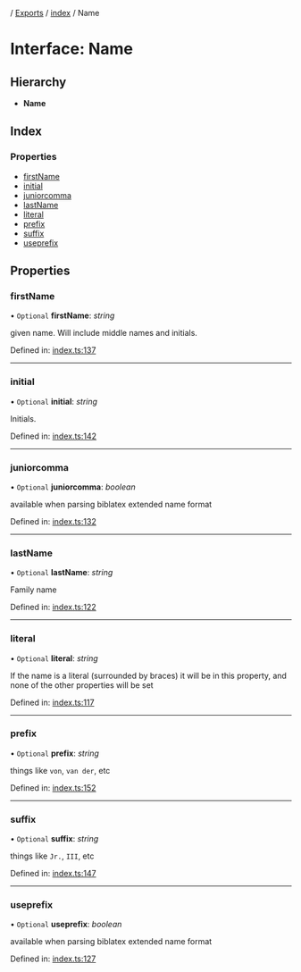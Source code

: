 [](../README.md) / [Exports](../modules.md) / [index](../modules/index.md) / Name

# Interface: Name

## Hierarchy

* **Name**

## Index

### Properties

* [firstName](index.name.md#firstname)
* [initial](index.name.md#initial)
* [juniorcomma](index.name.md#juniorcomma)
* [lastName](index.name.md#lastname)
* [literal](index.name.md#literal)
* [prefix](index.name.md#prefix)
* [suffix](index.name.md#suffix)
* [useprefix](index.name.md#useprefix)

## Properties

### firstName

• `Optional` **firstName**: *string*

given name. Will include middle names and initials.

Defined in: [index.ts:137](https://github.com/retorquere/bibtex-parser/blob/master/index.ts#L137)

___

### initial

• `Optional` **initial**: *string*

Initials.

Defined in: [index.ts:142](https://github.com/retorquere/bibtex-parser/blob/master/index.ts#L142)

___

### juniorcomma

• `Optional` **juniorcomma**: *boolean*

available when parsing biblatex extended name format

Defined in: [index.ts:132](https://github.com/retorquere/bibtex-parser/blob/master/index.ts#L132)

___

### lastName

• `Optional` **lastName**: *string*

Family name

Defined in: [index.ts:122](https://github.com/retorquere/bibtex-parser/blob/master/index.ts#L122)

___

### literal

• `Optional` **literal**: *string*

If the name is a literal (surrounded by braces) it will be in this property, and none of the other properties will be set

Defined in: [index.ts:117](https://github.com/retorquere/bibtex-parser/blob/master/index.ts#L117)

___

### prefix

• `Optional` **prefix**: *string*

things like `von`, `van der`, etc

Defined in: [index.ts:152](https://github.com/retorquere/bibtex-parser/blob/master/index.ts#L152)

___

### suffix

• `Optional` **suffix**: *string*

things like `Jr.`, `III`, etc

Defined in: [index.ts:147](https://github.com/retorquere/bibtex-parser/blob/master/index.ts#L147)

___

### useprefix

• `Optional` **useprefix**: *boolean*

available when parsing biblatex extended name format

Defined in: [index.ts:127](https://github.com/retorquere/bibtex-parser/blob/master/index.ts#L127)
